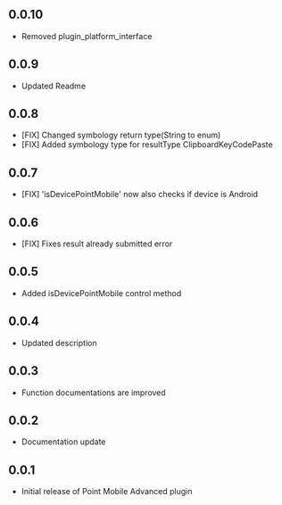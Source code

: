 ## 0.0.10

* Removed plugin_platform_interface

## 0.0.9

* Updated Readme

## 0.0.8

* [FIX] Changed symbology return type(String to enum)
* [FIX] Added symbology type for resultType ClipboardKeyCodePaste

## 0.0.7

* [FIX] 'isDevicePointMobile' now also checks if device is Android

## 0.0.6

* [FIX] Fixes result already submitted error

## 0.0.5

* Added isDevicePointMobile control method

## 0.0.4

* Updated description

## 0.0.3

* Function documentations are improved

## 0.0.2

* Documentation update

## 0.0.1

* Initial release of Point Mobile Advanced plugin
